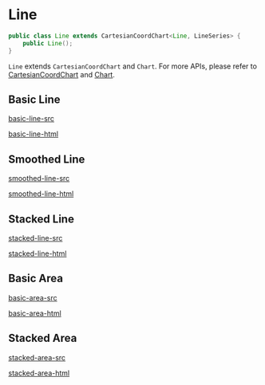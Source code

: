 # Line

```java
public class Line extends CartesianCoordChart<Line, LineSeries> {
    public Line();
}
```

`Line` extends `CartesianCoordChart` and `Chart`. For more APIs, please refer to [CartesianCoordChart](cartesian-coord-chart) and [Chart](chart).

## Basic Line

[basic-line-src](_media/line/basic-line-src.md ':include')

[basic-line-html](_media/line/basic-line.html ':include :type=iframe')

## Smoothed Line

[smoothed-line-src](_media/line/smoothed-line-src.md ':include')

[smoothed-line-html](_media/line/smoothed-line.html ':include :type=iframe')

## Stacked Line

[stacked-line-src](_media/line/stacked-line-src.md ':include')

[stacked-line-html](_media/line/stacked-line.html ':include :type=iframe')

## Basic Area

[basic-area-src](_media/line/basic-area-src.md ':include')

[basic-area-html](_media/line/basic-area.html ':include :type=iframe')

## Stacked Area

[stacked-area-src](_media/line/stacked-area-src.md ':include')

[stacked-area-html](_media/line/stacked-area.html ':include :type=iframe')
